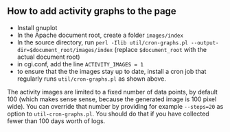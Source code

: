 How to add activity graphs to the page
--------------------------------------

* Install gnuplot
* In the Apache document root, create a folder `images/index`
* In the source directory, run
  `perl -Ilib util/cron-graphs.pl --output-dir=$document_root/images/index`
  (replace `$document_root` with the actual document root)
* in cgi.conf, add the line `ACTIVITY_IMAGES = 1`
* to ensure that the the images stay up to date, install a cron job that
  regularly runs `util/cron-graphs.pl` as shown above.

The activity images are limited to a fixed number of data points, by default
100 (which makes sense sense, because the generated image is 100 pixel wide).
You can override that number by providing for example `--steps=20` as option
to `util-cron-graphs.pl`. You should do that if you have collected fewer than
100 days worth of logs.
